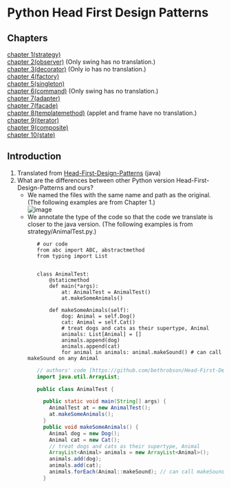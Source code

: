 # Python Head First Design Patterns  
## Chapters  
[chapter 1(strategy)](https://github.com/rebuild-123/Python-Head-First-Design-Patterns/tree/main/strategy)  
[chapter 2(observer)](https://github.com/rebuild-123/Python-Head-First-Design-Patterns/tree/main/observer) (Only swing has no translation.)  
[chapter 3(decorator)](https://github.com/rebuild-123/Python-Head-First-Design-Patterns/tree/main/decorator) (Only io has no translation.)  
[chapter 4(factory)](https://github.com/rebuild-123/Python-Head-First-Design-Patterns/tree/main/factory)  
[chapter 5(singleton)](https://github.com/rebuild-123/Python-Head-First-Design-Patterns/tree/main/singleton)  
[chapter 6(command)](https://github.com/rebuild-123/Python-Head-First-Design-Patterns/tree/main/command) (Only swing has no translation.)  
[chapter 7(adapter)](https://github.com/rebuild-123/Python-Head-First-Design-Patterns/tree/main/adapter)  
[chapter 7(facade)](https://github.com/rebuild-123/Python-Head-First-Design-Patterns/tree/main/facade/hometheater)  
[chapter 8(templatemethod)](https://github.com/rebuild-123/Python-Head-First-Design-Patterns/tree/main/templatemethod) (applet and frame have no translation.)  
[chapter 9(iterator)](https://github.com/rebuild-123/Python-Head-First-Design-Patterns/tree/main/iterator)  
[chapter 9(composite)](https://github.com/rebuild-123/Python-Head-First-Design-Patterns/tree/main/composite)  
[chapter 10(state)](https://github.com/rebuild-123/Python-Head-First-Design-Patterns/tree/main/state)  
## Introduction  
1. Translated from [Head-First-Design-Patterns](https://github.com/bethrobson/Head-First-Design-Patterns) (java)  
2. What are the differences between other Python version Head-First-Design-Patterns and ours?  
     - We named the files with the same name and path as the original. (The following examples are from Chapter 1.)  
          ![image](https://user-images.githubusercontent.com/57841111/182039744-241d304f-9159-4019-bf11-8e798d4041ce.png)  
     - We annotate the type of the code so that the code we translate is closer to the java version. (The following examples is from strategy/AnimalTest.py.)   
         ```python3
            # our code
            from abc import ABC, abstractmethod
            from typing import List


            class AnimalTest:
                @staticmethod
                def main(*args):
                    at: AnimalTest = AnimalTest()
                    at.makeSomeAnimals()

                def makeSomeAnimals(self):
                    dog: Animal = self.Dog()
                    cat: Animal = self.Cat()
                    # treat dogs and cats as their supertype, Animal
                    animals: List[Animal] = []
                    animals.append(dog)
                    animals.append(cat)
                    for animal in animals: animal.makeSound() # can call makeSound on any Animal
         ```
         ```java
            // authors' code [https://github.com/bethrobson/Head-First-Design-Patterns/blob/master/src/headfirst/designpatterns/strategy/AnimalTest.java]
            import java.util.ArrayList;

            public class AnimalTest {

              public static void main(String[] args) {
                AnimalTest at = new AnimalTest();
                at.makeSomeAnimals();
              }
              public void makeSomeAnimals() {
                Animal dog = new Dog();
                Animal cat = new Cat();
                // treat dogs and cats as their supertype, Animal
                ArrayList<Animal> animals = new ArrayList<Animal>();
                animals.add(dog);
                animals.add(cat);
                animals.forEach(Animal::makeSound); // can call makeSound on any Animal
              }
         ```


